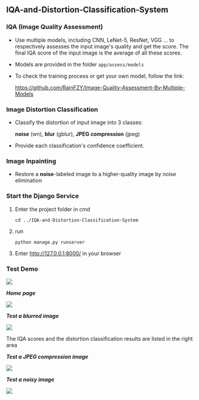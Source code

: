 ## IQA-and-Distortion-Classification-System
### **IQA (Image Quality Assessment)**

- Use multiple models, including CNN, LeNet-5, ResNet, VGG ... to respectively assesses the input image's quality and get the score. The final IQA score of the input image is the average of all these scores.

- Models are provided in the folder `app/assess/models`

- To check the training process or get your own model, follow the link: 

  https://github.com/RainFZY/Image-Quality-Assessment-By-Multiple-Models



### **Image Distortion Classification**

- Classify the distortion of input image into 3 classes: 

  **noise** (wn), **blur** (gblur), **JPEG compression** (jpeg)

- Provide each classification's confidence coefficient.

### Image Inpainting

- Restore a **noise**-labeled image to a higher-quality image by noise elimination


### **Start the Django Service**

1. Enter the project folder in cmd

   ```
   cd ../IQA-and-Distortion-Classification-System
   ```

2. run

   ```
   python manage.py runserver
   ```

3. Enter http://127.0.0.1:8000/ in your browser

   

### **Test Demo**

![](https://github.com/RainFZY/IQA-and-Distortions-Processing-System/blob/master/images/screen_shot/demo2.gif)

***Home page***

![](https://github.com/RainFZY/IQA-and-Distortions-Processing-System/blob/master/images/screen_shot/example1.png)

***Test a blurred image***

![](https://github.com/RainFZY/IQA-and-Distortions-Processing-System/blob/master/images/screen_shot/example2.png)

The IQA scores and the distortion classification results are listed in the right area

***Test a JPEG compression image***

![](https://github.com/RainFZY/IQA-and-Distortions-Processing-System/blob/master/images/screen_shot/example3.png)

***Test a noisy image***

![](https://github.com/RainFZY/IQA-and-Distortions-Processing-System/blob/master/images/screen_shot/example4.png)